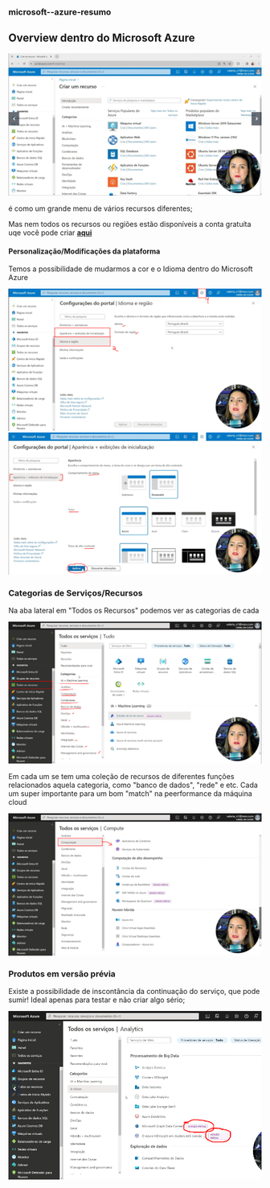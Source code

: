 ### microsoft--azure-resumo
## Overview dentro do Microsoft Azure

![print do portal do Microsoft Azure](image.png)

é como um grande menu de vários recursos diferentes; 

Mas nem todos os recursos ou regiões estão disponíveis a conta gratuíta uqe você pode criar [**aqui**](https://azure.microsoft.com/pt-br/pricing/purchase-options/azure-account/search?icid=free-search&ef_id=_k_CjwKCAiA3Na5BhAZEiwAzrfagNX6XXXmjpr_sU91KycQ9z-epzz3xByvzeYPdVx9aqUEJ9kAwx0eWBoC27AQAvD_BwE_k_&OCID=AIDcmmzmnb0182_SEM__k_CjwKCAiA3Na5BhAZEiwAzrfagNX6XXXmjpr_sU91KycQ9z-epzz3xByvzeYPdVx9aqUEJ9kAwx0eWBoC27AQAvD_BwE_k_&gad_source=1&gclid=CjwKCAiA3Na5BhAZEiwAzrfagNX6XXXmjpr_sU91KycQ9z-epzz3xByvzeYPdVx9aqUEJ9kAwx0eWBoC27AQAvD_BwE)

#### Personalização/Modificações da plataforma
Temos a possibilidade de mudarmos a cor e o Idioma dentro do Microsoft Azure

![Tela de configurações de Idioma](image-1.png)
![Tela de configurações de Tema e posição do menu](image-2.png)

### Categorias de Serviços/Recursos

Na aba lateral em "Todos os Recursos" podemos ver as categorias de cada 

![Tela de categorias de recursos](image-3.png)

Em cada um se tem uma coleção de recursos de diferentes funções relacionados aquela categoria, como "banco de dados", "rede" e etc. Cada um super importante para um bom "match" na peerformance da máquina cloud

![Tela de Categoria de recursos de Computação ](image-4.png)

### Produtos em versão prévia
Existe a possibilidade de inscontância da continuação do serviço, que pode sumir! Ideal apenas para testar e não criar algo sério;

![Tela mostrando tag "versão-prévia"](image-5.png)